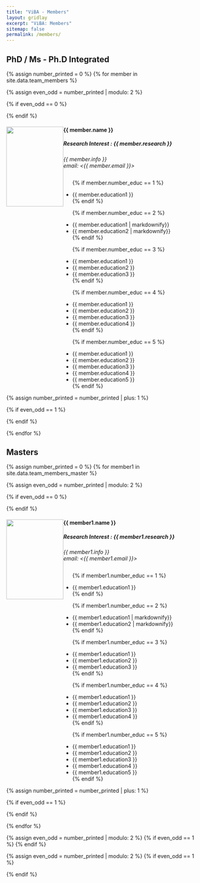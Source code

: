 ```yaml
---
title: "ViBA - Members"
layout: gridlay
excerpt: "ViBA: Members"
sitemap: false
permalink: /members/
---
```


 <!--**We are  looking for new PhD students, Postdocs, and Master students to join the team** [(see openings)]({{ site.url }}{{ site.baseurl }}/vacancies) **!**-->

<h2>PhD / Ms - Ph.D Integrated</h2>

{% assign number_printed = 0 %}
{% for member in site.data.team_members %}

{% assign even_odd = number_printed | modulo: 2 %}

{% if even_odd == 0 %}
<div class="row">
{% endif %}

<div class="col-sm-6 clearfix">
<img src="{{ site.url }}{{ site.baseurl }}/images/teampic/{{ member.photo }}" class="img-responsive" style="width: 150px; height: 210px; object-fit: cover; float: left;" />
  <h4>{{ member.name }}</h4>
  <h5>Research Interest : {{ member.research }}</h5>
  <i>{{ member.info }} <br>email: <{{ member.email }}></i>
  <ul style="overflow: hidden">

  {% if member.number_educ == 1 %}
  <li> {{ member.education1 }} </li>
  {% endif %}

  {% if member.number_educ == 2 %}
  <li> {{ member.education1 | markdownify}} </li>
  <li> {{ member.education2 | markdownify}} </li>
  {% endif %}

  {% if member.number_educ == 3 %}
  <li> {{ member.education1 }} </li>
  <li> {{ member.education2 }} </li>
  <li> {{ member.education3 }} </li>
  {% endif %}

  {% if member.number_educ == 4 %}
  <li> {{ member.education1 }} </li>
  <li> {{ member.education2 }} </li>
  <li> {{ member.education3 }} </li>
  <li> {{ member.education4 }} </li>
  {% endif %}

  {% if member.number_educ == 5 %}
  <li> {{ member.education1 }} </li>
  <li> {{ member.education2 }} </li>
  <li> {{ member.education3 }} </li>
  <li> {{ member.education4 }} </li>
  <li> {{ member.education5 }} </li>
  {% endif %}

  </ul>
</div>

{% assign number_printed = number_printed | plus: 1 %}

{% if even_odd == 1 %}
</div>
{% endif %}

{% endfor %}

<h2>Masters</h2>

{% assign number_printed = 0 %}
{% for member1 in site.data.team_members_master %}

{% assign even_odd = number_printed | modulo: 2 %}

{% if even_odd == 0 %}

<div class="row">
{% endif %}

<div class="col-sm-6 clearfix">
<img src="{{ site.url }}{{ site.baseurl }}/images/teampic/{{ member1.photo }}" class="img-responsive" style="width: 150px; height: 210px; object-fit: cover; float: left;"/>
  <h4>{{ member1.name }}</h4>
  <h5>Research Interest : {{ member1.research }}</h5>
  <i>{{ member1.info }} <br>email: <{{ member1.email }}></i>
  <ul style="overflow: hidden">

  {% if member1.number_educ == 1 %}
  <li> {{ member1.education1 }} </li>
  {% endif %}

  {% if member1.number_educ == 2 %}
  <li> {{ member1.education1 | markdownify}} </li>
  <li> {{ member1.education2 | markdownify}} </li>
  {% endif %}

  {% if member1.number_educ == 3 %}
  <li> {{ member1.education1 }} </li>
  <li> {{ member1.education2 }} </li>
  <li> {{ member1.education3 }} </li>
  {% endif %}

  {% if member1.number_educ == 4 %}
  <li> {{ member1.education1 }} </li>
  <li> {{ member1.education2 }} </li>
  <li> {{ member1.education3 }} </li>
  <li> {{ member1.education4 }} </li>
  {% endif %}

  {% if member1.number_educ == 5 %}
  <li> {{ member1.education1 }} </li>
  <li> {{ member1.education2 }} </li>
  <li> {{ member1.education3 }} </li>
  <li> {{ member1.education4 }} </li>
  <li> {{ member1.education5 }} </li>
  {% endif %}

  </ul>
</div>

{% assign number_printed = number_printed | plus: 1 %}

{% if even_odd == 1 %}
</div>
{% endif %}

{% endfor %}

{% assign even_odd = number_printed | modulo: 2 %}
{% if even_odd == 1 %}
{% endif %}


{% assign even_odd = number_printed | modulo: 2 %}
{% if even_odd == 1 %}
</div>
{% endif %}
